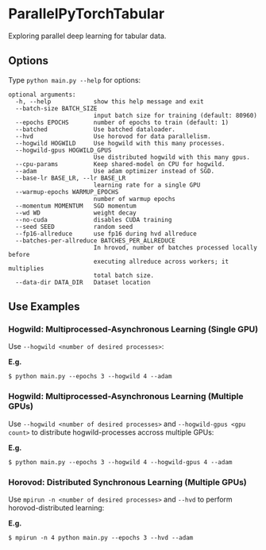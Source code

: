 # ParallelPyTorchTabular

Exploring parallel deep learning for tabular data.

## Options

Type `python main.py --help` for options:

```
optional arguments:
  -h, --help            show this help message and exit
  --batch-size BATCH_SIZE
                        input batch size for training (default: 80960)
  --epochs EPOCHS       number of epochs to train (default: 1)
  --batched             Use batched dataloader.
  --hvd                 Use horovod for data parallelism.
  --hogwild HOGWILD     Use hogwild with this many processes.
  --hogwild-gpus HOGWILD_GPUS
                        Use distributed hogwild with this many gpus.
  --cpu-params          Keep shared-model on CPU for hogwild.
  --adam                Use adam optimizer instead of SGD.
  --base-lr BASE_LR, --lr BASE_LR
                        learning rate for a single GPU
  --warmup-epochs WARMUP_EPOCHS
                        number of warmup epochs
  --momentum MOMENTUM   SGD momentum
  --wd WD               weight decay
  --no-cuda             disables CUDA training
  --seed SEED           random seed
  --fp16-allreduce      use fp16 during hvd allreduce
  --batches-per-allreduce BATCHES_PER_ALLREDUCE
                        In hrovod, number of batches processed locally before
                        executing allreduce across workers; it multiplies
                        total batch size.
  --data-dir DATA_DIR   Dataset location
```


## Use Examples

### Hogwild: Multiprocessed-Asynchronous Learning (Single GPU)

Use `--hogwild <number of desired processes>`:

**E.g.**
```
$ python main.py --epochs 3 --hogwild 4 --adam
```

### Hogwild: Multiprocessed-Asynchronous Learning (Multiple GPUs)

Use `--hogwild <number of desired processes>` and `--hogwild-gpus <gpu count>` to distribute hogwild-processes accross multiple GPUs:

**E.g.**
```
$ python main.py --epochs 3 --hogwild 4 --hogwild-gpus 4 --adam
```

### Horovod: Distributed Synchronous Learning (Multiple GPUs)

Use `mpirun -n <number of desired processes>` and `--hvd` to perform horovod-distributed learning:

**E.g.**
```
$ mpirun -n 4 python main.py --epochs 3 --hvd --adam
```

